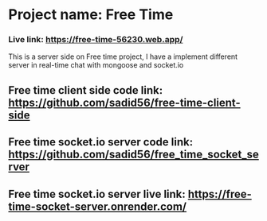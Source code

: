 # Project name: Free Time
### Live link: https://free-time-56230.web.app/

This is a server side on Free time project, I have a implement different server in real-time  chat with mongoose and socket.io

## Free time client side code link: https://github.com/sadid56/free-time-client-side
## Free time socket.io server code link: https://github.com/sadid56/free_time_socket_server
## Free time socket.io server live link: https://free-time-socket-server.onrender.com/